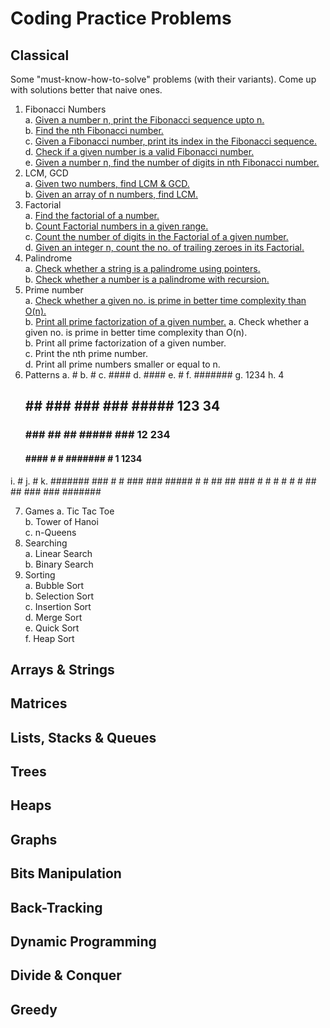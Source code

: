 # Coding Practice Problems
## Classical
Some "must-know-how-to-solve" problems (with their variants). Come up with solutions better that naive ones.
 1. Fibonacci Numbers  
  a. [Given a number n, print the Fibonacci sequence upto n.](../master/Classical/1A.cc)  
  b. [Find the nth Fibonacci number.](../master/Classical/1B.cc)  
  c. [Given a Fibonacci number, print its index in the Fibonacci sequence.](../master/Classical/1C.cc)  
  d. [Check if a given number is a valid Fibonacci number.](../master/Classical/1D.cc)  
  e. [Given a number n, find the number of digits in nth Fibonacci number.](../master/Classical/1E.cc)  
 2. LCM, GCD  
  a. [Given two numbers, find LCM & GCD.](../master/Classical/2A.cc)  
  b. [Given an array of n numbers, find LCM.](../master/Classical/2B.cc)
 3. Factorial  
  a. [Find the factorial of a number.](../master/Classical/3A.cc)  
  b. [Count Factorial numbers in a given range.](../master/Classical/3B.cc)  
  c. [Count the number of digits in the Factorial of a given number.](../master/Classical/3C.cc)  
  d. [Given an integer n, count the no. of trailing zeroes in its Factorial.](../master/Classical/3D.cc)  
 4. Palindrome  
  a. [Check whether a string is a palindrome using pointers.](../master/Classical/4A.cc)  
  b. [Check whether a number is a palindrome with recursion.](../master/Classical/4B.cc)  
 5. Prime number  
  a. [Check whether a given no. is prime in better time complexity than O(n).](../master/Classical/5A.cc)  
  b. [Print all prime factorization of a given number.](../master/Classical/5B.cc)
  a. Check whether a given no. is prime in better time complexity than O(n).  
  b. Print all prime factorization of a given number.  
  c. Print the nth prime number.  
  d. Print all prime numbers smaller or equal to n.  
 6. Patterns
  a. #     b.    #   c. ####  d. ####  e.    #     f. #######  g. 1234  h. 4
     ##         ##      ###       ###       ###        #####      123      34
     ###       ###      ##         ##      #####        ###       12       234
     ####     ####      #           #     #######        #        1        1234
  
  i.   #   j.    #   k. #######
      ###       # #     ### ###
     #####     #   #    ##   ##
      ###       # #     #     #
       #         #      ##   ##
                        ### ###
                        #######  
 
 7. Games
  a. Tic Tac Toe  
  b. Tower of Hanoi  
  c. n-Queens  
 8. Searching  
  a. Linear Search  
  b. Binary Search  
 9. Sorting  
  a. Bubble Sort  
  b. Selection Sort  
  c. Insertion Sort  
  d. Merge Sort  
  e. Quick Sort  
  f. Heap Sort  
## Arrays & Strings

## Matrices

## Lists, Stacks & Queues

## Trees

## Heaps

## Graphs

## Bits Manipulation

## Back-Tracking

## Dynamic Programming

## Divide & Conquer

## Greedy
